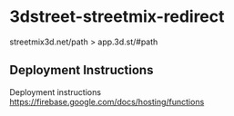 # 3dstreet-streetmix-redirect
streetmix3d.net/path > app.3d.st/#path

## Deployment Instructions
Deployment instructions https://firebase.google.com/docs/hosting/functions
